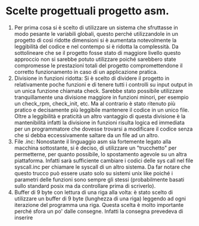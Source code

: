 # Scelte progettuali progetto asm.

1. Per prima cosa si è scelto di utilizzare un sistema che sfruttasse in modo pesante le variabili globali, questo perché utilizzandole in un progetto di così ridotte dimensioni si è aumentata notevolmente la leggibilità del codice e nel contempo si è ridotta la complessità. Da sottolineare che se il progetto fosse stato di maggiore livello questo approccio non si sarebbe potuto utilizzare poiché sarebbero state compromesse le prestazioni totali del progetto compromettendone il corretto funzionamento in caso di un applicazione pratica.
2. Divisione in funzioni ridotta: Si è scelto di dividere il progetto in relativamente poche funzioni e di tenere tutti i controlli su input output in un unica funzione chiamata check. Sarebbe stato possibile utilizzare tranquillamente una divisione maggiore in funzioni minori, per esempio un check_rpm, check_init, etc. Ma al contrario è stato ritenuto più pratico e decisamente più leggibile mantenere il codice in un unico file. Oltre a leggibilità e praticità un altro vantaggio di questa divisione è la mantenibilità infatti la divisione in funzioni risulta logica ed immediata per un programmatore che dovesse trovarsi a modificare il codice senza che si debba eccessivamente saltare da un file ad un altro.
3. File .inc: Nonostante il linguaggio asm sia fortemente legato alla macchina sottostante, si è deciso, di utilizzare un "trucchetto" per permetterne, per quanto possibile, lo spostamento agevole su un altra piattaforma. Infatti sarà sufficiente cambiare i codici delle sys call nel file syscall.inc per chiamare le syscall di un altro sistema. Da far notare che questo trucco può essere usato solo su sistemi unix like poiché i parametri delle funzioni sono sempre gli stessi (probabilmente basati sullo standard posix ma da controllare prima di scriverlo).
4. Buffer di 9 byte con lettura di una riga alla volta: è stato scelto di utilizzare un buffer di 9 byte (lunghezza di una riga) leggendo ad ogni iterazione del programma una riga. Questa scelta è molto importante perché sfora un po' dalle consegne. Infatti la consegna prevedeva di inserire 
